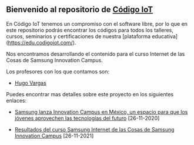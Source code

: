 ## Bienvenido al repositorio de [Código IoT](https://www.codigoiot.com/)
En Código IoT tenemos un compromiso con el software libre, por lo que en este repositorio podrás encontrar los códigos para todos los talleres, cursos, seminarios y certificaciones de nuestra [plataforma educativa]
(https://edu.codigoiot.com/).

Nos encontramos desarrollando el contenido para el curso Internet de las Cosas de Samsung Innovation Campus.

Los profesores con los que contamos son:

 - [Hugo Vargas](https://github.com/hugoescalpelo)

Puedes encontrar mas detalles sobre este proyecto en los siguientes enlaces:

 - [Samsung lanza Innovation Campus en México, un espacio para que los
   jóvenes aprovechen las tecnologías del
   futuro](https://news.samsung.com/mx/samsung-lanza-innovation-campus-en-mexico-un-espacio-para-que-los-jovenes-aprovechen-las-tecnologias-del-futuro)
   [26-11-2020]
   
 - [Resultados del curso Samsung Internet de las Cosas de Samsung Innovation Campus](https://www.codigoiot.com/samsung-innovation-campus-resultados/) [26-11-2021]
